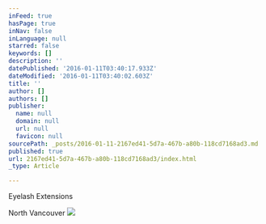 ```yaml
---
inFeed: true
hasPage: true
inNav: false
inLanguage: null
starred: false
keywords: []
description: ''
datePublished: '2016-01-11T03:40:17.933Z'
dateModified: '2016-01-11T03:40:02.603Z'
title: ''
author: []
authors: []
publisher:
  name: null
  domain: null
  url: null
  favicon: null
sourcePath: _posts/2016-01-11-2167ed41-5d7a-467b-a80b-118cd7168ad3.md
published: true
url: 2167ed41-5d7a-467b-a80b-118cd7168ad3/index.html
_type: Article

---
```

Eyelash Extensions

North Vancouver
![](https://the-grid-user-content.s3-us-west-2.amazonaws.com/c36b61d0-f665-49b2-9c84-70ce81aff129.png)